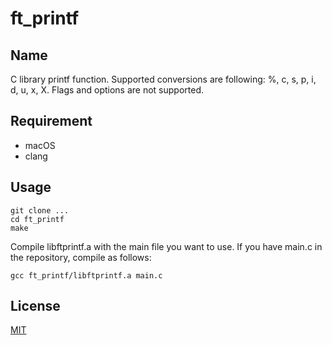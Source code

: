 # ft_printf

## Name
C library printf function.
Supported conversions are following: %, c, s, p, i, d, u, x, X.
Flags and options are not supported.

## Requirement
- macOS
- clang
  
## Usage
```
git clone ...
cd ft_printf
make
```
Compile libftprintf.a with the main file you want to use.
If you have main.c in the repository, compile as follows:
```
gcc ft_printf/libftprintf.a main.c
```
## License
[MIT](https://github.com/yuto1009/ft_printf/blob/master/LICENSE)
